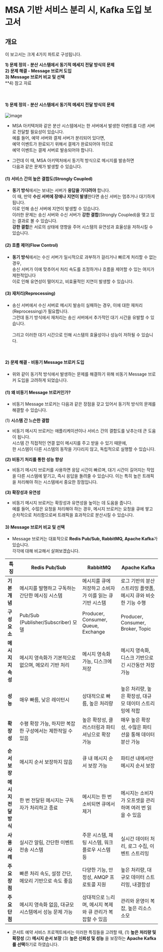 

# MSA 기반 서비스 분리 시, Kafka 도입 보고서 

## 개요

이 보고서는 크게 4가지 파트로 구성됩니다.
  
**1) 문제 정의 - 분산 시스템에서 동기적 메세지 전달 방식의 문제** <br>
**2) 문제 해결 - Message 브로커 도입** <br> 
**3) Message 브로커 비교 및 선택** <br> 
**4) 참고 자료 <br> 

<br> 

#### 1) 문제 정의 - 분산 시스템에서 동기적 메세지 전달 방식의 문제
![image](https://github.com/user-attachments/assets/3ee70a52-dbb1-490e-a17c-83ee5a0f214d)


- MSA 아키텍처와 같은 분산 시스템에서는 한 서버에서 발생한 이벤트를 다른 서버로 전달할 필요성이 있습니다. <br>
  예를 들어, 예약 서버와 결제 서버가 분리되어 있다면, <br>
  예약 이벤트가 완료되기 위해서 결제가 완료되어야 하므로 <br>
  예약 이벤트는 결제 서버로 발송되어야 합니다. <br>

- 그런데 이 때, MSA 아키텍처에서 동기적 방식으로 메시지를 발송하면 <br>
  다음과 같은 문제가 발생할 수 있습니다.


#### (1) 서비스 간의 높은 결합도(Strongly Coupled)   
- **동기 방식**에서는 보내는 서버가 **응답을 기다려야** 합니다. <br>
  이 때, 만약 **수신 서버에 장애나 지연이 발생**한다면 송신 서버는 멈추거나 대기하게 됩니다. <br>
  이로 인해 송신 서버에 지연이 발생할 수 있습니다. <br>
  이러한 문제는 송신 서버와 수신 서버가 **강한 결합**(Strongly Coupled)을 맺고 있는 결과로 볼 수 있습니다. <br>
  **강한 결합**은 서로의 상태에 영향을 주어 시스템의 유연성과 효율성을 저하시킬 수 있습니다. <br> 


#### (2) 흐름 제어(Flow Control)   
- **동기 방식**에서는 수신 서버가 일시적으로 과부하가 걸리거나 빠르게 처리할 수 없는 경우, <br>
   송신 서버가 이에 맞추어서 처리 속도를 조정하거나 흐름을 제어할 수 있는 여지가 제한적입니다 <br>
   이로 인해 유연성이 떨어지고, 비효율적인 지연이 발생할 수 있습니다. <br>    


#### (3) 재처리(Reprocessing)   
- 송신 서버에서 수신 서버로 메시지 발송이 실패하는 경우, 이에 대한 재처리(Reprocessing)가 필요합니다. <br> 
  그런데 동기 방식에서 재처리는 송신 서버에서 추가적인 대기 시간을 유발할 수 있습니다. <br>  
  그리고 이러한 대기 시간으로 인해 시스템의 효율성이나 성능이 저하될 수 있습니다. <br> 


<br> 


#### 2) 문제 해결 - 비동기 Message 브로커 도입

- 위와 같이 동기적 방식에서 발생하는 문제를 해결하기 위해 비동기 Message 브로커 도입을 고려하게 되었습니다.

#### (1) 왜 비동기 Message 브로커인가?
- 비동기 Message 브로커는 다음과 같은 장점을 갖고 있어서 동기적 방식의 문제를 해결할 수 있습니다.

(1) **시스템 간 느슨한 결합**
- 비동기 메시지 브로커는 애플리케이션이나 서비스 간의 결합도를 낮추는데 큰 도움이 됩니다. <br>
  시스템 간 직접적인 연결 없이 메시지를 주고 받을 수 있기 때문에, <br> 
  한 시스템이 다른 시스템의 동작을 기다리지 않고, 독립적으로 실행할 수 있습니다.

**(2) 비동기 처리를 통한 성능 향상**
- 비동기 메시지 브로커를 사용하면 응답 시간이 빠르며, 대기 시간이 길어지는 작업을 다른 시스템에 맡기고,
  즉시 응답을 돌려줄 수 있습니다. 이는 특히 높은 트래픽을 처리해야 하는 시스템에서 중요한 장점입니다.


**(3) 확장성과 유연성**
- 비동기 메시지 브로커는 확장성과 유연성을 높이는 데 도움을 줍니다. <br>
  예를 들어, 수많은 요청을 처리해야 하는 경우, 메시지 브로커는 요청을 큐에 쌓고 <br>
  순차적으로 처리함으로써 트래픽을 효과적으로 분산시킬 수 있습니다. <br>

  

#### 3) Message 브로커 비교 및 선택 

- Message 브로커는 대표적으로 **Redis Pub/Sub, RabbitMQ, Apache Kafka**가 있습니다. <br>
  각각에 대해 비교해서 살펴보겠습니다. <br>         


| **특징**                     | **Redis Pub/Sub**                                            | **RabbitMQ**                                              | **Apache Kafka**                                          |
|------------------------------|--------------------------------------------------------------|----------------------------------------------------------|----------------------------------------------------------|
| **기본 개념**                 | 메시지를 발행하고 구독하는 간단한 메시징 시스템            | 메시지를 큐에 저장하고 소비자가 이를 읽는 큐 기반 시스템 | 로그 기반의 분산 스트리밍 플랫폼, 메시지 큐와 비슷한 기능 수행 |
| **구성 요소**                 | Pub/Sub (Publisher/Subscriber) 모델                         | Producer, Consumer, Queue, Exchange                      | Producer, Consumer, Broker, Topic                        |
| **메시지 지속성**             | 메시지 영속화가 기본적으로 없으며, 메모리 기반 처리        | 메시지 영속화 가능, 디스크에 저장                         | 메시지 영속화, 디스크 기반으로 긴 시간동안 저장 가능   |
| **성능**                      | 매우 빠름, 낮은 레이턴시                                   | 상대적으로 빠름, 높은 처리량                              | 높은 처리량, 높은 확장성, 대규모 데이터 스트리밍에 적합   |
| **확장성**                    | 수평 확장 가능, 하지만 복잡한 구성에서는 제한적일 수 있음 | 높은 확장성, 클러스터링과 파티셔닝으로 확장 가능         | 매우 높은 확장성, 수많은 파티션을 통해 데이터 분산 가능  |
| **순서 보장**                 | 메시지 순서 보장하지 않음                                 | 큐 내 메시지 순서 보장 가능                               | 파티션 내에서만 메시지 순서 보장                         |
| **메시지 전달 방식**          | 한 번 전달된 메시지는 구독자가 처리하고 종료               | 메시지는 한 번 소비되면 큐에서 제거                       | 메시지는 소비자가 오프셋을 관리하며 여러 번 읽을 수 있음 |
| **사용 사례**                 | 실시간 알림, 간단한 이벤트 전송 시스템                    | 주문 시스템, 채팅 시스템, 워크플로우 시스템 등           | 실시간 데이터 처리, 로그 수집, 이벤트 스트리밍            |
| **주요 장점**                 | 빠른 처리 속도, 설정 간단, 메모리 기반으로 속도 좋음       | 다양한 기능, 안정성, AMQP 프로토콜 지원                  | 높은 처리량, 대규모 데이터 스트리밍, 내결함성             |
| **주요 단점**                 | 메시지 영속화 없음, 대규모 시스템에서 성능 문제 가능        | 상대적으로 느리며, 메시지 복제와 큐 관리가 복잡할 수 있음 | 관리와 운영이 복잡, 높은 리소스 소모                      |


- 콘서트 예약 서비스 프로젝트에서는 이러한 특징들을 고려할 때,
  (1) **높은 처리량 및 확장성**
  (2) **메시지 순서 보장**
  (3) **높은 신뢰성 및 성능**
  을 보장하는 **Apache Kafka를 선택**하기로 하였습니다. 
